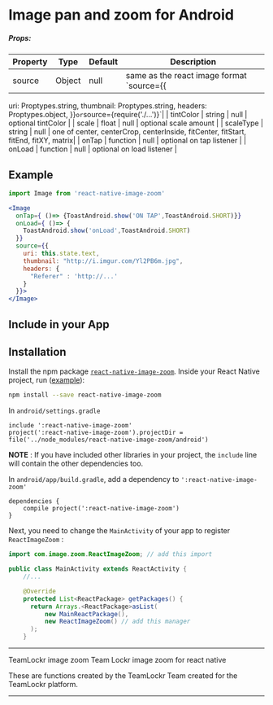# Image pan and zoom for Android


##### Props:
| Property | Type | Default | Description |
|---------------|----------|--------------|----------------------------------------------------------------|
| source | Object | null | same as the react image format `source={{
  uri: Proptypes.string,
  thumbnail: Proptypes.string,
  headers: Proptypes.object,
  }}` or `source={require('./...')}`|
| tintColor | string | null | optional tintColor |
| scale | float | null | optional scale amount |
| scaleType | string | null | one of center, centerCrop, centerInside, fitCenter, fitStart, fitEnd, fitXY, matrix|
| onTap | function | null | optional on tap listener |
| onLoad | function | null | optional on load listener |

## Example

```jsx
import Image from 'react-native-image-zoom'

<Image
  onTap={ ()=> {ToastAndroid.show('ON TAP',ToastAndroid.SHORT)}}
  onLoad={ ()=> {
    ToastAndroid.show('onLoad',ToastAndroid.SHORT)
  }}
  source={{
    uri: this.state.text,
    thumbnail: "http://i.imgur.com/Yl2PB6m.jpg",
    headers: {
      "Referer" : 'http://...'
    }
  }}>
</Image>
```

## Include in your App


Installation
------------

Install the npm package [`react-native-image-zoom`](https://www.npmjs.com/package/react-native-image-zoom). Inside your React Native project, run ([example](https://github.com/Anthonyzou/react-native-image-zoom/tree/master/example)):
```bash
npm install --save react-native-image-zoom
```

In `android/settings.gradle`
```
include ':react-native-image-zoom'
project(':react-native-image-zoom').projectDir = file('../node_modules/react-native-image-zoom/android')
```
**NOTE** : If you have included other libraries in your project, the `include` line will contain the other dependencies too.

In `android/app/build.gradle`, add a dependency to `':react-native-image-zoom'`
```
dependencies {
    compile project(':react-native-image-zoom')
}
```

Next, you need to change the `MainActivity` of your app to register `ReactImageZoom` :
```java
import com.image.zoom.ReactImageZoom; // add this import

public class MainActivity extends ReactActivity {
    //...

    @Override
    protected List<ReactPackage> getPackages() {
      return Arrays.<ReactPackage>asList(
          new MainReactPackage(),
          new ReactImageZoom() // add this manager
      );
    }
```

---

TeamLockr image zoom
Team Lockr image zoom for react native

These are functions created by the TeamLockr Team created for the TeamLockr platform.

---
